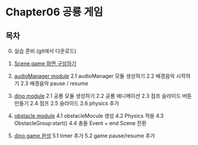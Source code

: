 # Chapter06 공룡 게임

## 목차

0. 실습 준비 (git에서 다운로드)  

1. [Scene.game 화면 구성하기](markdown/STEP01.md)

2. [audioManager module](markdown/STEP02.md)
    2.1 audioManager 모듈 생성하기
    2.2 배경음악 시작하기
    2.3 배경음악 pause / resume

3. [dino module](markdown/STEP03.md)
    2.1 공룡 모듈 생성하기
    2.2 공룡 애니메이션
    2.3 점프 슬라이드 버튼 만들기
    2.4 점프
    2.5 슬라이드
    2.6 physics 추가

4. [obstacle module](markdown/STEP04.md)
    4.1 obstacleMocule 생성 
    4.2 Physics 적용
    4.3 ObstacleGroup:start() 
    4.4 충돌 Event + end Scene 전환

5. [dino game 완성](markdown/STEP05.md)
    5.1 timer 추가
    5.2 game pause/resume 추가
